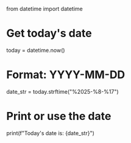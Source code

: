 from datetime import datetime

# Get today's date
today = datetime.now()

# Format: YYYY-MM-DD
date_str = today.strftime("%2025-%8-%17")

# Print or use the date
print(f"Today's date is: {date_str}")